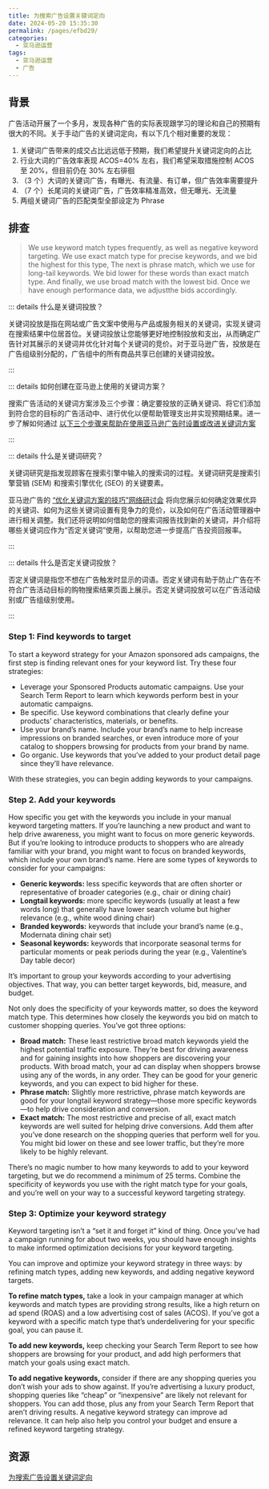 ```yaml
---
title: 为搜索广告设置关键词定向
date: 2024-05-20 15:35:30
permalink: /pages/efbd29/
categories: 
  - 亚马逊运营
tags: 
  - 亚马逊运营
  - 广告
---
```


## 背景

广告活动开展了一个多月，发现各种广告的实际表现跟学习的理论和自己的预期有很大的不同。关于手动广告的关键词定向，有以下几个相对重要的发现：

1. 关键词广告带来的成交占比远远低于预期，我们希望提升关键词定向的占比
2. 行业大词的广告效率表现 ACOS=40% 左右，我们希望采取措施控制 ACOS 至 20%，但目前仍在 30% 左右徘徊
3. （3 个）大词的关键词广告，有曝光、有流量、有订单，但广告效率需要提升
4. （7 个）长尾词的关键词广告，广告效率精准高效，但无曝光、无流量
5. 两组关键词广告的匹配类型全部设定为 Phrase

## 排查

> We use keyword match types frequently, as well as negative keyword targeting. We use exact match type for precise keywords, and we bid the highest for this type, The next is phrase match, which we use for long-tail keywords. We bid lower for these words than exact match type. And finally, we use broad match with the lowest bid. Once we have enough performance data, we adjustthe bids accordingly.

::: details 什么是关键词投放？

关键词投放是指在网站或广告文案中使用与产品或服务相关的关键词，实现关键词在搜索结果中位居首位。关键词投放让您能够更好地控制投放和支出，从而确定广告针对其展示的关键词并优化针对每个关键词的竞价。对于亚马逊广告，投放是在广告组级别分配的，广告组中的所有商品共享已创建的关键词投放。

:::

::: details 如何创建在亚马逊上使用的关键词方案？

搜索广告活动的关键词方案涉及三个步骤：确定要投放的正确关键词、将它们添加到符合您的目标的广告活动中、进行优化以便帮助管理支出并实现预期结果。进一步了解如何通过 [以下三个步骤来帮助在使用亚马逊广告时设置或改进关键词方案](https://advertising.amazon.com/blog/how-to-start-and-improve-your-keyword-strategy)

:::

::: details 什么是关键词研究？

关键词研究是指发现顾客在搜索引擎中输入的搜索词的过程。关键词研究是搜索引擎营销 (SEM) 和搜索引擎优化 (SEO) 的关键要素。

亚马逊广告的 [“优化关键词方案的技巧”网络研讨会](https://advertising.amazon.com/library/webinars/optimizing-keyword-strategy) 将向您展示如何确定效果优异的关键词、如何为这些关键词设置有竞争力的竞价，以及如何在广告活动管理器中进行相关调整。我们还将说明如何借助您的搜索词报告找到新的关键词，并介绍将哪些关键词应作为“否定关键词”使用，以帮助您进一步提高广告投资回报率。

:::

::: details 什么是否定关键词投放？

否定关键词是指您不想在广告触发时显示的词语。否定关键词有助于防止广告在不符合广告活动目标的购物搜索结果页面上展示。否定关键词投放可以在广告活动级别或广告组级别使用。

:::

### Step 1: Find keywords to target

To start a keyword strategy for your Amazon sponsored ads campaigns, the first step is finding relevant ones for your keyword list. Try these four strategies:

- Leverage your Sponsored Products automatic campaigns. Use your Search Term Report to learn which keywords perform best in your automatic campaigns.
- Be specific. Use keyword combinations that clearly define your products’ characteristics, materials, or benefits.
- Use your brand’s name. Include your brand’s name to help increase impressions on branded searches, or even introduce more of your catalog to shoppers browsing for products from your brand by name.
- Go organic. Use keywords that you’ve added to your product detail page since they’ll have relevance.

With these strategies, you can begin adding keywords to your campaigns.

### Step 2. Add your keywords

How specific you get with the keywords you include in your manual keyword targeting matters. If you’re launching a new product and want to help drive awareness, you might want to focus on more generic keywords. But if you’re looking to introduce products to shoppers who are already familiar with your brand, you might want to focus on branded keywords, which include your own brand’s name. Here are some types of keywords to consider for your campaigns:

- **Generic keywords:** less specific keywords that are often shorter or representative of broader categories (e.g., chair or dining chair)
- **Longtail keywords:** more specific keywords (usually at least a few words long) that generally have lower search volume but higher relevance (e.g., white wood dining chair)
- **Branded keywords:** keywords that include your brand’s name (e.g., Modernata dining chair set)
- **Seasonal keywords:** keywords that incorporate seasonal terms for particular moments or peak periods during the year (e.g., Valentine’s Day table decor)

It’s important to group your keywords according to your advertising objectives. That way, you can better target keywords, bid, measure, and budget.

Not only does the specificity of your keywords matter, so does the keyword match type. This determines how closely the keywords you bid on match to customer shopping queries. You’ve got three options:

- **Broad match:** These least restrictive broad match keywords yield the highest potential traffic exposure. They’re best for driving awareness and for gaining insights into how shoppers are discovering your products. With broad match, your ad can display when shoppers browse using any of the words, in any order. They can be good for your generic keywords, and you can expect to bid higher for these.
- **Phrase match:** Slightly more restrictive, phrase match keywords are good for your longtail keyword strategy—those more specific keywords—to help drive consideration and conversion.
- **Exact match:** The most restrictive and precise of all, exact match keywords are well suited for helping drive conversions. Add them after you’ve done research on the shopping queries that perform well for you. You might bid lower on these and see lower traffic, but they’re more likely to be highly relevant.

There’s no magic number to how many keywords to add to your keyword targeting, but we do recommend a minimum of 25 terms. Combine the specificity of keywords you use with the right match type for your goals, and you’re well on your way to a successful keyword targeting strategy.

### Step 3: Optimize your keyword strategy

Keyword targeting isn’t a “set it and forget it” kind of thing. Once you’ve had a campaign running for about two weeks, you should have enough insights to make informed optimization decisions for your keyword targeting.

You can improve and optimize your keyword strategy in three ways: by refining match types, adding new keywords, and adding negative keyword targets.

**To refine match types,** take a look in your campaign manager at which keywords and match types are providing strong results, like a high return on ad spend (ROAS) and a low advertising cost of sales (ACOS). If you’ve got a keyword with a specific match type that’s underdelivering for your specific goal, you can pause it.

**To add new keywords,** keep checking your Search Term Report to see how shoppers are browsing for your product, and add high performers that match your goals using exact match.

**To add negative keywords,** consider if there are any shopping queries you don’t wish your ads to show against. If you’re advertising a luxury product, shopping queries like “cheap” or “inexpensive” are likely not relevant for shoppers. You can add those, plus any from your Search Term Report that aren’t driving results. A negative keyword strategy can improve ad relevance. It can help also help you control your budget and ensure a refined keyword targeting strategy.

## 资源

[为搜索广告设置关键词定向](https://advertising.amazon.com/library/videos/keyword-targeting-sponsored-ads)
